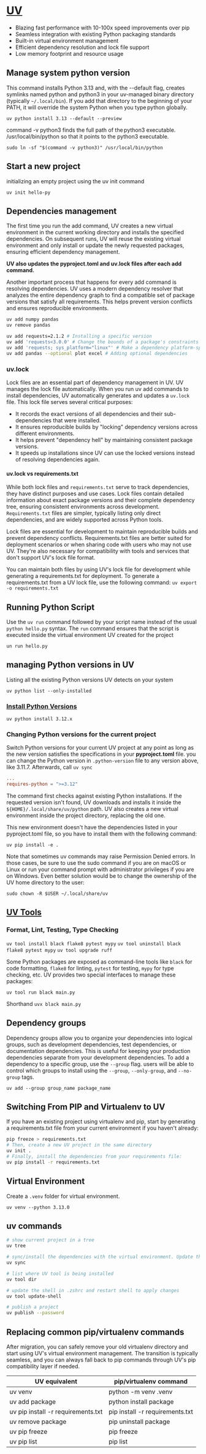 # [UV](https://docs.astral.sh/uv/concepts)

- Blazing fast performance with 10-100x speed improvements over pip
- Seamless integration with existing Python packaging standards
- Built-in virtual environment management
- Efficient dependency resolution and lock file support
- Low memory footprint and resource usage

## Manage system python version

This command installs Python 3.13 and, with the --default flag, creates symlinks named python and python3 in your uv-managed binary directory (typically `~/.local/bin`). If you add that directory to the beginning of your PATH, it will override the system Python when you type python globally.

`uv python install 3.13 --default --preview`

command -v python3 finds the full path of the python3 executable. /usr/local/bin/python so that it points to the python3 executable.

`sudo ln -sf "$(command -v python3)" /usr/local/bin/python`

## Start a new project

initializing an empty project using the uv init command

`uv init hello-py`

## Dependencies management

The first time you run the add command, UV creates a new virtual environment in the current working directory and installs the specified dependencies. On subsequent runs, UV will reuse the existing virtual environment and only install or update the newly requested packages, ensuring efficient dependency management.

**UV also updates the pyproject.toml and uv.lock files after each add command.**

Another important process that happens for every add command is resolving dependencies. UV uses a modern dependency resolver that analyzes the entire dependency graph to find a compatible set of package versions that satisfy all requirements. This helps prevent version conflicts and ensures reproducible environments.

```bash
uv add numpy pandas
uv remove pandas

uv add requests=2.1.2 # Installing a specific version
uv add 'requests<3.0.0' # Change the bounds of a package's constraints
uv add 'requests; sys_platform="linux"' # Make a dependency platform-specific
uv add pandas --optional plot excel # Adding optional dependencies
```

### uv.lock

Lock files are an essential part of dependency management in UV. UV manages the lock file automatically. When you run uv add commands to install dependencies, UV automatically generates and updates a `uv.lock` file. This lock file serves several critical purposes:

- It records the exact versions of all dependencies and their sub-dependencies that were installed.
- It ensures reproducible builds by "locking" dependency versions across different environments.
- It helps prevent "dependency hell" by maintaining consistent package versions.
- It speeds up installations since UV can use the locked versions instead of resolving dependencies again.

#### uv.lock vs requirements.txt

While both lock files and `requirements.txt` serve to track dependencies, they have distinct purposes and use cases. Lock files contain detailed information about exact package versions and their complete dependency tree, ensuring consistent environments across development. `Requirements.txt` files are simpler, typically listing only direct dependencies, and are widely supported across Python tools.

Lock files are essential for development to maintain reproducible builds and prevent dependency conflicts. Requirements.txt files are better suited for deployment scenarios or when sharing code with users who may not use UV. They're also necessary for compatibility with tools and services that don't support UV's lock file format.

You can maintain both files by using UV's lock file for development while generating a requirements.txt for deployment. To generate a requirements.txt from a UV lock file, use the following command: `uv export -o requirements.txt`


## Running Python Script

Use the `uv run` command followed by your script name instead of the usual `python hello.py` syntax. The `run` command ensures that the script is executed inside the virtual environment UV created for the project

`un run hello.py`

## managing Python versions in UV

Listing all the existing Python versions UV detects on your system

`uv python list --only-installed`

### [Install Python Versions]((https://docs.astral.sh/uv/concepts/python-versions/#managed-and-system-python-installations))

`uv python install 3.12.x`

### Changing Python versions for the current project

Switch Python versions for your current UV project at any point as long as the new version satisfies the specifications in your **pyproject.toml** file.
you can change the Python version in `.python-version` file to any version above, like 3.11.7. Afterwards, call `uv sync`

```toml
...
requires-python = ">=3.12"
```

The command first checks against existing Python installations. If the requested version isn't found, UV downloads and installs it inside the `${HOME}/.local/share/uv/python` path. UV also creates a new virtual environment inside the project directory, replacing the old one.

This new environment doesn't have the dependencies listed in your pyproject.toml file, so you have to install them with the following command:

`uv pip install -e .`

Note that sometimes uv commands may raise Permission Denied errors. In those cases, be sure to use the sudo command if you are on macOS or Linux or run your command prompt with administrator privileges if you are on Windows. Even better solution would be to change the ownership of the UV home directory to the user:

`sudo chown -R $USER ~/.local/share/uv`


## [UV Tools](https://docs.astral.sh/uv/concepts/tools/)

### Format, Lint, Testing, Type Checking

`uv tool install black flake8 pytest mypy`
`uv tool uninstall black flake8 pytest mypy`
`uv tool upgrade ruff`

Some Python packages are exposed as command-line tools like `black` for code formatting, `flake8` for linting, `pytest` for testing, `mypy` for type checking, etc. UV provides two special interfaces to manage these packages:

`uv tool run black main.py`

Shorthand `uvx black main.py`

## Dependency groups

Dependency groups allow you to organize your dependencies into logical groups, such as development dependencies, test dependencies, or documentation dependencies. This is useful for keeping your production dependencies separate from your development dependencies. To add a dependency to a specific group, use the `--group` flag. users will be able to control which groups to install using the `--group`, `--only-group`, and `--no-group` tags.

`uv add --group group_name package_name`

## Switching From PIP and Virtualenv to UV

If you have an existing project using virtualenv and pip, start by generating a requirements.txt file from your current environment if you haven't already:

```bash
pip freeze > requirements.txt
# Then, create a new UV project in the same directory
uv init .
# Finally, install the dependencies from your requirements file:
uv pip install -r requirements.txt
```

## Virtual Environment

Create a `.venv` folder for virtual environment.

`uv venv --python 3.13.0`

## uv commands

```bash
# show current project in a tree
uv tree

# sync/install the dependencies with the virtual environment. Update the project's environment
uv sync

# list where UV tool is being installed
uv tool dir

# update the shell in .zshrc and restart shell to apply changes
uv tool update-shell

# publish a project
uv publish --password
```

## Replacing common pip/virtualenv commands

After migration, you can safely remove your old virtualenv directory and start using UV's virtual environment management. The transition is typically seamless, and you can always fall back to pip commands through UV's pip compatibility layer if needed.

| UV equivalent | pip/virtualenv command  |
|---|---|
| uv venv  | python -m venv .venv  |
| uv add package  | python install package  |
| uv pip install -r requirements.txt  | pip install -r requirements.txt  |
| uv remove package  | pip uninstall package  |
| uv pip freeze  | pip freeze |
| uv pip list  | pip list |
